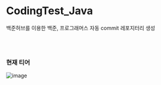 # CodingTest_Java
백준허브를 이용한 백준, 프로그래머스 자동 commit 레포지터리 생성

<br>
<br>

### 현재 티어
![image](https://github.com/hayannn/CodingTest_Java/assets/102213509/5f70f990-224f-464e-91f2-3197ca2bbe78)

